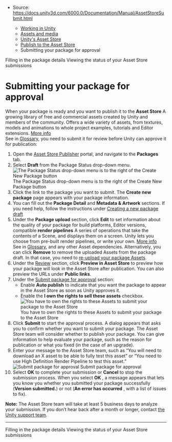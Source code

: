 * Source: https://docs.unity3d.com/6000.0/Documentation/Manual/AssetStoreSubmit.html

  * [Working in Unity](https://docs.unity3d.com/6000.0/Documentation/Manual/working-in-unity.html)
  * [Assets and media](https://docs.unity3d.com/6000.0/Documentation/Manual/assets-and-media.html)
  * [Unity's Asset Store](https://docs.unity3d.com/6000.0/Documentation/Manual/AssetStore.html)
  * [Publish to the Asset Store](https://docs.unity3d.com/6000.0/Documentation/Manual/AssetStorePublishing.html)
  * Submitting your package for approval


[](https://docs.unity3d.com/6000.0/Documentation/Manual/AssetStorePkgDetails.html)
Filling in the package details
[](https://docs.unity3d.com/6000.0/Documentation/Manual/AssetStoreStatus.html)
Viewing the status of your Asset Store submissions
# Submitting your package for approval
When your package is ready and you want to publish it to the **Asset Store** A growing library of free and commercial assets created by Unity and members of the community. Offers a wide variety of assets, from textures, models and animations to whole project examples, tutorials and Editor extensions. [More info](https://docs.unity3d.com/6000.0/Documentation/Manual/AssetStore.html)  
See in [Glossary](https://docs.unity3d.com/6000.0/Documentation/Manual/Glossary.html#AssetStore), you need to submit it for review before Unity can approve it for publication:
  1. Open the [Asset Store Publisher](https://publisher.assetstore.unity3d.com/) portal, and navigate to the **Packages** tab.
  2. Select **Draft** from the Package Status drop-down menu.
![The Package Status drop-down menu is to the right of the Create New Package button](https://docs.unity3d.com/6000.0/Documentation/uploads/Main/AssetStorePackagesInDraft.png) The Package Status drop-down menu is to the right of the Create New Package button
  3. Click the link to the package you want to submit.
The **Create new package** page appears with your package information.
  4. You can fill out the **Package Detail** and **Metadata & Artwork** sections. If you need help, follow the instructions under [Creating a new package draft](https://docs.unity3d.com/6000.0/Documentation/Manual/AssetStoreSubmit.html#draftCreate)
  5. Under the **Package upload** section, click **Edit** to set information about the quality of your package for build platforms, Editor versions, compatible **render pipelines** A series of operations that take the contents of a Scene, and displays them on a screen. Unity lets you choose from pre-built render pipelines, or write your own. [More info](https://docs.unity3d.com/6000.0/Documentation/Manual/render-pipelines.html)  
See in [Glossary](https://docs.unity3d.com/6000.0/Documentation/Manual/Glossary.html#Renderpipeline), and any other Asset dependencies.
Alternatively, you can click **Remove** to remove the uploaded Assets from the package draft. In that case, you need to [re-upload your package Assets](https://docs.unity3d.com/6000.0/Documentation/Manual/AssetStoreSubmit.html#assetsUpload).
  6. Under the [Review](https://docs.unity3d.com/6000.0/Documentation/Manual/AssetStorePkgDetails.html#Review) section, click **Preview in Asset Store** to preview how your package will look in the Asset Store after publication. You can also preview the URLs under **Public links**.
  7. Under the [Submit package for approval](https://docs.unity3d.com/6000.0/Documentation/Manual/AssetStorePkgDetails.html#Submit) section:
     * Enable **Auto publish** to indicate that you want the package to appear in the Asset Store as soon as Unity approves it.
     * Enable the **I own the rights to sell these assets** checkbox.
![You have to own the rights to these Assets to submit your package to the Asset Store](https://docs.unity3d.com/6000.0/Documentation/uploads/Main/AssetStoreSubmit.png) You have to own the rights to these Assets to submit your package to the Asset Store
  8. Click **Submit** to start the approval process.
A dialog appears that asks you to confirm whether you want to submit your package. The Asset Store team will consider whether to publish your package. You can give information to help evaluate your package, such as the reason for publication or what you fixed (in the case of an upgrade).
  9. Enter your message to the Asset Store team, such as “You will need to download an X asset to be able to fully test this asset” or “You need to use High Definition Render Pipeline to test this asset.”
![Submit package for approval](https://docs.unity3d.com/6000.0/Documentation/uploads/Main/AssetStoreSubmissionConfirmation.png) Submit package for approval
  10. Select **OK** to complete your submission or **Cancel** to stop the submission process.
When you select **OK** , a message appears that lets you know you whether you submitted your package successfully (**Version submitted.**) or not (**An error has occurred** , with a list of issues to fix).


**Note:** The Asset Store team will take at least 5 business days to analyze your submission. If you don’t hear back after a month or longer, contact [the Unity support team](https://support.unity3d.com/hc/en-us/requests/new?ticket_form_id=65905&_ga=2.71465235.1219756845.1585343727-1395087459.1585343727).
* * *
[](https://docs.unity3d.com/6000.0/Documentation/Manual/AssetStorePkgDetails.html)
Filling in the package details
[](https://docs.unity3d.com/6000.0/Documentation/Manual/AssetStoreStatus.html)
Viewing the status of your Asset Store submissions
